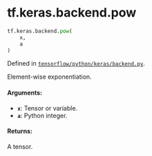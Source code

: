 <div itemscope itemtype="http://developers.google.com/ReferenceObject">
<meta itemprop="name" content="tf.keras.backend.pow" />
<meta itemprop="path" content="Stable" />
</div>

# tf.keras.backend.pow

``` python
tf.keras.backend.pow(
    x,
    a
)
```



Defined in [`tensorflow/python/keras/backend.py`](https://www.tensorflow.org/code/tensorflow/python/keras/backend.py).

Element-wise exponentiation.

#### Arguments:

* <b>`x`</b>: Tensor or variable.
* <b>`a`</b>: Python integer.


#### Returns:

A tensor.